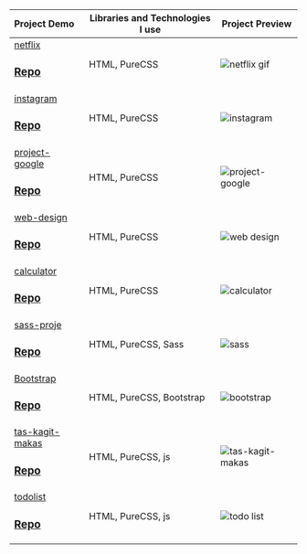 Project Demo       |Libraries and Technologies I use     |Project Preview   
:-------------------------|-------------------------|-------------------------
[netflix](https://hilal-1202.github.io/netflix/)<h3>[Repo](https://github.com/hilal-1202/netflix/settings/pages)</h3> | HTML, PureCSS | ![netflix gif](https://user-images.githubusercontent.com/118962463/218371628-c54b6d44-94b3-47a8-ace8-ad3d82a92a4c.gif)
[instagram](https://hilal-1202.github.io/instagram/)<h3>[Repo](https://github.com/hilal-1202/instagram)</h3> | HTML, PureCSS | ![instagram](https://user-images.githubusercontent.com/118962463/218375953-323398f8-c914-47ef-9e9f-fc6f38aa1bfe.gif)
[project-google](https://hilal-1202.github.io/project-google/)<h3>[Repo](https://github.com/hilal-1202/project-google)</h3> | HTML, PureCSS | ![project-google](https://user-images.githubusercontent.com/118962463/218376762-0451b794-e6f5-48af-bc4b-6f27fb597db9.gif)
[web-design](https://hilal-1202.github.io/web-design-page/)<h3>[Repo](https://github.com/hilal-1202/web-design-page)</h3> | HTML, PureCSS | ![web design](https://user-images.githubusercontent.com/118962463/218419096-70da1ff5-18ab-4f56-9ec3-0123e17ab4b2.gif)
[calculator](https://hilal-1202.github.io/calculator/)<h3>[Repo](https://github.com/hilal-1202/calculator)</h3> | HTML, PureCSS |![calculator](https://user-images.githubusercontent.com/118962463/218423009-193f2d9c-eac6-4621-87cc-6746d359d137.gif)
 [sass-proje](https://hilal-1202.github.io/sass-proje/)<h3>[Repo](https://github.com/hilal-1202/sass-proje)</h3> | HTML, PureCSS, Sass | ![sass](https://user-images.githubusercontent.com/118962463/219038007-a7af7c1a-08b7-416a-9094-f8d73d35ce3e.gif)
[Bootstrap](https://hilal-1202.github.io/sass-proje/)<h3>[Repo](https://github.com/hilal-1202/Bootstrap)</h3> | HTML, PureCSS, Bootstrap |![bootstrap](https://user-images.githubusercontent.com/118962463/219041175-c1f92d92-8086-41b4-9ea2-096367841731.gif)
[tas-kagit-makas](https://hilal-1202.github.io/tas-kagit-makas/)<h3>[Repo](https://github.com/hilal-1202/tas-kagit-makas)</h3> | HTML, PureCSS, js| ![tas-kagit-makas](https://user-images.githubusercontent.com/118962463/219324048-c4171dec-ddbe-4f1d-b3e7-9531df98c6d2.gif)
[todolist](https://hilal-1202.github.io/todolist/)<h3>[Repo](https://github.com/hilal-1202/todolist)</h3> | HTML, PureCSS, js|![todo list](https://user-images.githubusercontent.com/118962463/219325032-cccfb927-868a-48e5-8b16-2949666bfb07.gif)

